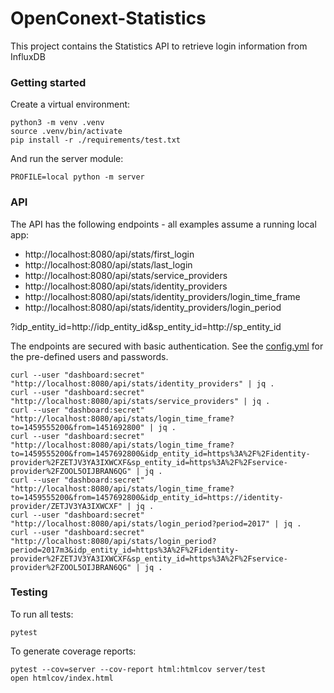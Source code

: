 # OpenConext-Statistics

This project contains the Statistics API to retrieve login information from InfluxDB

### Getting started

Create a virtual environment:
```
python3 -m venv .venv
source .venv/bin/activate
pip install -r ./requirements/test.txt
```
And run the server module:
```
PROFILE=local python -m server
```
### API

The API has the following endpoints - all examples assume a running local app:

* http://localhost:8080/api/stats/first_login
* http://localhost:8080/api/stats/last_login
* http://localhost:8080/api/stats/service_providers
* http://localhost:8080/api/stats/identity_providers
* http://localhost:8080/api/stats/identity_providers/login_time_frame
* http://localhost:8080/api/stats/identity_providers/login_period

?idp_entity_id=http://idp_entity_id&sp_entity_id=http://sp_entity_id

The endpoints are secured with basic authentication. See the [config.yml](server/config/config.yml) for the pre-defined
users and passwords.

```
curl --user "dashboard:secret" "http://localhost:8080/api/stats/identity_providers" | jq .
curl --user "dashboard:secret" "http://localhost:8080/api/stats/service_providers" | jq .
curl --user "dashboard:secret" "http://localhost:8080/api/stats/login_time_frame?to=1459555200&from=1451692800" | jq .
curl --user "dashboard:secret" "http://localhost:8080/api/stats/login_time_frame?to=1459555200&from=1457692800&idp_entity_id=https%3A%2F%2Fidentity-provider%2FZETJV3YA3IXWCXF&sp_entity_id=https%3A%2F%2Fservice-provider%2FZOOL5OIJBRAN6QG" | jq .
curl --user "dashboard:secret" "http://localhost:8080/api/stats/login_time_frame?to=1459555200&from=1457692800&idp_entity_id=https://identity-provider/ZETJV3YA3IXWCXF" | jq .
curl --user "dashboard:secret" "http://localhost:8080/api/stats/login_period?period=2017" | jq .
curl --user "dashboard:secret" "http://localhost:8080/api/stats/login_period?period=2017m3&idp_entity_id=https%3A%2F%2Fidentity-provider%2FZETJV3YA3IXWCXF&sp_entity_id=https%3A%2F%2Fservice-provider%2FZOOL5OIJBRAN6QG" | jq .
```

### Testing

To run all tests:
```
pytest
```
To generate coverage reports:
```
pytest --cov=server --cov-report html:htmlcov server/test
open htmlcov/index.html
```
